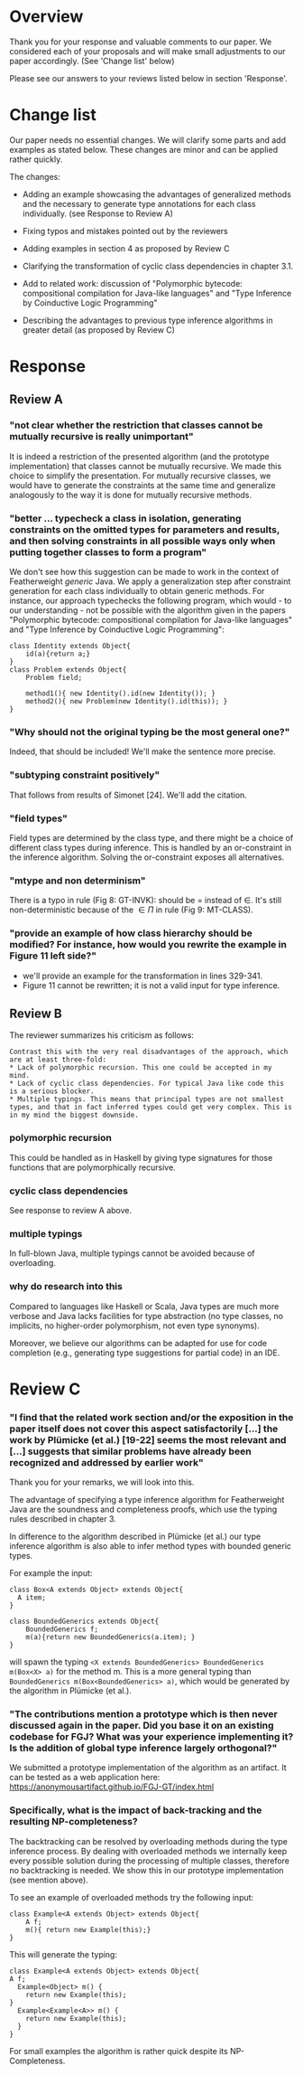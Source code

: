 
# Overview

Thank you for your response and valuable comments to our paper.
We considered each of your proposals and will make small adjustments to our paper accordingly. (See 'Change list' below)

Please see our answers to your reviews listed below in section 'Response'.

# Change list

Our paper needs no essential changes. We will clarify some parts and add examples as stated below.
These changes are minor and can be applied rather quickly.

The changes:

- Adding an example showcasing the advantages of generalized methods and the necessary to generate type annotations for each class individually. (see Response to Review A)

- Fixing typos and mistakes pointed out by the reviewers

- Adding examples in section 4 as proposed by Review C

- Clarifying the transformation of cyclic class dependencies in
  chapter 3.1.
  
- Add to related work: discussion of  "Polymorphic bytecode: compositional compilation for Java-like languages" and "Type Inference by Coinductive Logic Programming"

- Describing the advantages to previous type inference algorithms in greater detail (as proposed by Review C)

# Response
## Review A

### "not clear whether the restriction that classes cannot be mutually recursive is really unimportant"

It is indeed a restriction of the presented algorithm (and the
prototype implementation) that classes
cannot be mutually recursive. We made this choice to simplify the
presentation. For mutually recursive classes, we would have to
generate the constraints at the same time and generalize analogously
to the way it is done for mutually recursive methods.

###  "better ... typecheck a class in isolation, generating constraints on the omitted types for parameters and results, and then solving constraints in all possible ways only when putting together classes to form a program"

We don't see how this suggestion can be made to work in the context of
Featherweight *generic* Java. We apply a generalization step after
constraint generation for each class individually to obtain generic methods.
For instance, our approach typechecks the following program, which
would - to our understanding - not be possible with the algorithm
given in the papers "Polymorphic bytecode: compositional compilation
for Java-like languages" and "Type Inference by Coinductive Logic
Programming":

```
class Identity extends Object{
    id(a){return a;}
}
class Problem extends Object{
    Problem field;

    method1(){ new Identity().id(new Identity()); }
    method2(){ new Problem(new Identity().id(this)); }
}
```

### "Why should not the original typing be the most general one?"

Indeed, that should be included! We'll make the sentence more precise. 

### "subtyping constraint positively"

That follows from results of Simonet [24]. We'll add the citation.

### "field types"

Field types are determined by the class type, and there might be a
choice of different class types during inference. This is handled by
an or-constraint in the inference algorithm. Solving the or-constraint
exposes all alternatives. 

### "mtype and non determinism"

There is a typo in rule (Fig 8: GT-INVK): should be = instead of $\in$. 
It's still non-deterministic because of the $\in\Pi$ in rule (Fig 9: MT-CLASS).

### "provide an example of how class hierarchy should be modified? For instance, how would you rewrite the example in Figure 11 left side?"

- we'll provide an example for the transformation in lines 329-341.
- Figure 11 cannot be rewritten; it is not a valid input for type
  inference.


## Review B

The reviewer summarizes his criticism as follows:

    Contrast this with the very real disadvantages of the approach, which are at least three-fold:
    * Lack of polymorphic recursion. This one could be accepted in my mind.
    * Lack of cyclic class dependencies. For typical Java like code this is a serious blocker.
    * Multiple typings. This means that principal types are not smallest types, and that in fact inferred types could get very complex. This is in my mind the biggest downside.

### polymorphic recursion

This could be handled as in Haskell by giving type signatures for
those functions that are polymorphically recursive.

### cyclic class dependencies

See response to review A above.

### multiple typings

In full-blown Java, multiple typings cannot be avoided because of
overloading. 

### why do research into this

Compared to languages like Haskell or Scala, Java types are much more
verbose and Java lacks facilities for type abstraction (no type
classes, no implicits, no higher-order polymorphism, not even type
synonyms).

Moreover, we believe our algorithms can be adapted for use for code completion (e.g.,
generating type suggestions for partial code) in an IDE. 

# Review C

### "I find that the related work section and/or the exposition in the paper itself does not cover this aspect satisfactorily [...] the work by Plümicke (et al.) [19-22] seems the most relevant and [...] suggests that similar problems have already been recognized and addressed by earlier work"

Thank you for your remarks, we will look into this.

The advantage of specifying a type inference algorithm for Featherweight Java are the soundness and completeness proofs, which use the typing rules described in chapter 3.

In difference to the algorithm described in Plümicke (et al.)
our type inference algorithm is also able to infer method types with bounded generic types.

For example the input:

```
class Box<A extends Object> extends Object{
  A item;
}

class BoundedGenerics extends Object{
    BoundedGenerics f;
    m(a){return new BoundedGenerics(a.item); }
}
```

will spawn the typing ```<X extends BoundedGenerics> BoundedGenerics m(Box<X> a)```
for the method m.
This is a more general typing than ```BoundedGenerics m(Box<BoundedGenerics> a)```, which would be generated by the algorithm in Plümicke (et al.).

### "The contributions mention a prototype which is then never discussed again in the paper. Did you base it on an existing codebase for FGJ? What was your experience implementing it? Is the addition of global type inference largely orthogonal?"

We submitted a prototype implementation of the algorithm as an artifact.
It can be tested as a web application here: https://anonymousartifact.github.io/FGJ-GT/index.html

### Specifically, what is the impact of back-tracking and the resulting NP-completeness?

The backtracking can be resolved by overloading methods during the type inference process.
By dealing with overloaded methods we internally keep every possible solution during the processing of multiple classes, therefore no backtracking is needed.
We show this in our prototype implementation (see mention above).

To see an example of overloaded methods try the following input:

```
class Example<A extends Object> extends Object{
    A f;
    m(){ return new Example(this);}
}
```

This will generate the typing:
    
```
class Example<A extends Object> extends Object{
A f;
  Example<Object> m() {
    return new Example(this);
}
  Example<Example<A>> m() {
    return new Example(this);
  }
}
```


For small examples the algorithm is rather quick despite its NP-Completeness.
